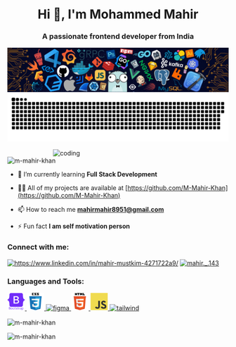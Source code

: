 <h1 align="center">Hi 👋, I'm Mohammed Mahir</h1>
<h3 align="center">A passionate frontend developer from India</h3>
<!--   my-header-img -->

<a href=#><img src="header_.png"></a>
<a href=#><img src="contributions.svg"></a>

<img align="right" alt="coding" width="400" src="https://user-images.githubusercontent.com/55389276/140866485-8fb1c876-9a8f-4d6a-98dc-08c4981eaf70.gif">
<p align="left"> <img src="https://komarev.com/ghpvc/?username=m-mahir-khan&label=Profile%20views&color=0e75b6&style=flat" alt="m-mahir-khan" /> </p>

- 🌱 I’m currently learning **Full Stack Development**

- 👨‍💻 All of my projects are available at [https://github.com/M-Mahir-Khan](https://github.com/M-Mahir-Khan)

- 📫 How to reach me **mahirmahir8951@gmail.com**

- ⚡ Fun fact **I am self motivation person**

<h3 align="left">Connect with me:</h3>
<p align="left">
<a href="https://linkedin.com/in/https://www.linkedin.com/in/mahir-mustkim-4271722a9/" target="blank"><img align="center" src="https://raw.githubusercontent.com/rahuldkjain/github-profile-readme-generator/master/src/images/icons/Social/linked-in-alt.svg" alt="https://www.linkedin.com/in/mahir-mustkim-4271722a9/" height="30" width="40" /></a>
<a href="https://instagram.com/mahir._.143" target="blank"><img align="center" src="https://raw.githubusercontent.com/rahuldkjain/github-profile-readme-generator/master/src/images/icons/Social/instagram.svg" alt="mahir._.143" height="30" width="40" /></a>
</p>

<h3 align="left">Languages and Tools:</h3>
<p align="left"> <a href="https://getbootstrap.com" target="_blank" rel="noreferrer"> <img src="https://raw.githubusercontent.com/devicons/devicon/master/icons/bootstrap/bootstrap-plain-wordmark.svg" alt="bootstrap" width="40" height="40"/> </a> <a href="https://www.w3schools.com/css/" target="_blank" rel="noreferrer"> <img src="https://raw.githubusercontent.com/devicons/devicon/master/icons/css3/css3-original-wordmark.svg" alt="css3" width="40" height="40"/> </a> <a href="https://www.figma.com/" target="_blank" rel="noreferrer"> <img src="https://www.vectorlogo.zone/logos/figma/figma-icon.svg" alt="figma" width="40" height="40"/> </a> <a href="https://www.w3.org/html/" target="_blank" rel="noreferrer"> <img src="https://raw.githubusercontent.com/devicons/devicon/master/icons/html5/html5-original-wordmark.svg" alt="html5" width="40" height="40"/> </a> <a href="https://developer.mozilla.org/en-US/docs/Web/JavaScript" target="_blank" rel="noreferrer"> <img src="https://raw.githubusercontent.com/devicons/devicon/master/icons/javascript/javascript-original.svg" alt="javascript" width="40" height="40"/> </a> <a href="https://tailwindcss.com/" target="_blank" rel="noreferrer"> <img src="https://www.vectorlogo.zone/logos/tailwindcss/tailwindcss-icon.svg" alt="tailwind" width="40" height="40"/> </a> </p>

<p><img align="center" src="https://github-readme-stats.vercel.app/api/top-langs?username=m-mahir-khan&show_icons=true&locale=en&layout=compact" alt="m-mahir-khan" /></p>

<p><img align="center" src="https://github-readme-streak-stats.herokuapp.com/?user=m-mahir-khan&" alt="m-mahir-khan" /></p>

